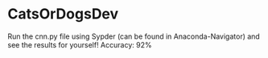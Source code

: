 # CatsOrDogsDev

Run the cnn.py file using Sypder (can be found in Anaconda-Navigator) and see the results for yourself!
Accuracy: 92% 
